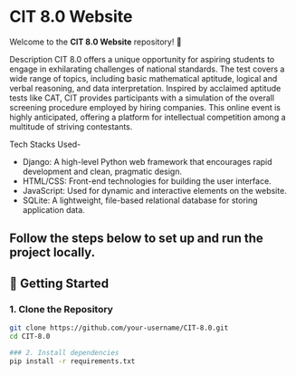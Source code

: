  # CIT 8.0 Website

Welcome to the **CIT 8.0 Website** repository! 🎉  




Description
CIT 8.0 offers a unique opportunity for aspiring students to engage in exhilarating challenges of national standards. The test covers a wide range of topics, including basic mathematical aptitude, logical and verbal reasoning, and data interpretation. Inspired by acclaimed aptitude tests like CAT, CIT provides participants with a simulation of the overall screening procedure employed by hiring companies. This online event is highly anticipated, offering a platform for intellectual competition among a multitude of striving contestants.

Tech Stacks Used-
* Django: A high-level Python web framework that encourages rapid development and clean, pragmatic design.
* HTML/CSS: Front-end technologies for building the user interface.
* JavaScript: Used for dynamic and interactive elements on the website.
* SQLite: A lightweight, file-based relational database for storing application data.



Follow the steps below to set up and run the project locally.
---

## 🚀 Getting Started

### 1. Clone the Repository
```bash
git clone https://github.com/your-username/CIT-8.0.git
cd CIT-8.0

### 2. Install dependencies
pip install -r requirements.txt

